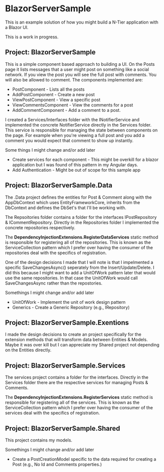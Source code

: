# BlazorServerSample

This is an example solution of how you might build a N-Tier application with a Blazor UI.

This is a work in progress.

## Project: BlazorServerSample

This is a simple component based approach to building a UI. On the Posts page it lists messages that a user might post on something like a social network. If you view the post you will see the full post with comments. You will also be allowed to comment. The components implemented are:

- PostComponent - Lists all the posts
- AddPostComponent - Create a new post
- ViewPostComponent - View a specific post
-   ViewCommentsComponent - View the comments for a post
-   AddCommentComponent - Add a comment to a post.

I created a Services/Interfaces folder with the INotifierService and implemented the concrete NotifierService directly in the Services folder. This service is responsible for managing the state between components on the page. For example when you're viewing a full post and you add a comment you would expect that comment to show up instantly. 

Some things I might change and/or add later
- Create services for each component - This might be overkill for a blazor application but I was found of this pattern in my Angular days.
- Add Authentication - Might be out of scope for this sample app

## Project: BlazorServerSample.Data

The .Data project defines the entities for Post & Comment along with the AppDbContext which uses EntityFrameworkCore, inherits from the DbContext and defines the DbSet<T>'s that I'll be working with.

The Repsoitories folder contains a folder for the interfaces IPostRepository & ICommentRepository. Directly in the Repositories folder I implemented the concrete repositories respectively. 

The **DependencyInjectionExtensions.RegisterDataServices** static method is responsible for registering all of the repositories. This is known as the ServiceCollection pattern which I prefer over having the consumer of the repositories deal with the specifics of registration.

One of the design decisions I made that I will note is that I impelmented a specific SaveChangesAsync() seperately from the Insert/Update/Delete. I did this because I might want to add a UnitOfWork pattern later that would use the same repositories. In that case the UnitOfWork would call SaveChangesAsync rather than the repostories.

Somethings I might change and/or add later
- UnitOfWork - Implement the unit of work design pattern
- Generics - Create a Generic Repository (e.g., IRepository<T>)

## Project: BlazorServerSample.Exentions

I made the design decisions to create an project specifically for the extension methods that will transform data between Entities & Models. Maybe it was over kill but I can appreciate my Shared project not depending on the Entities directly.

## Project: BlazorServerSample.Services

The services project contains a folder for the interfaces. Directly in the Services folder there are the respective services for managing Posts & Comments. 

The **DependencyInjectionExtensions.RegisterServices** static method is responsible for registering all of the services. This is known as the ServiceCollection pattern which I prefer over having the consumer of the services deal with the specifics of registration.

## Project: BlazorServerSample.Shared

This project contains my models. 

Somethings I might change and/or add later
- Create a PostCreationModel specific to the data required for creating a Post (e.g., No Id and Comments properties.)

